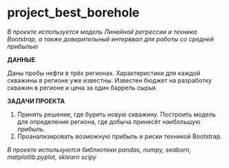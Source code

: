 # project_best_borehole
 
*В проекте используется модель Линейной регрессии и техника Bootstrap, а также доверительный интерввал для работы со средней прибылью*

**ДАННЫЕ**

Даны пробы нефти в трёх регионах. Характеристики для каждой скважины в регионе уже известны. 
Известен бюджет на разработку скважин в регионе и цена за один баррель сырья.

**ЗАДАЧИ ПРОЕКТА**

1. Принять решение, где бурить новую скважину. Построить модель для определения региона, где добыча принесёт наибольшую прибыль. 
2. Проанализировать возможную прибыль и риски техникой Bootstrap.

_В проекте используются библиотеки pandas, numpy, seaborn, matplotlib.pyplot, sklearn scipy_
